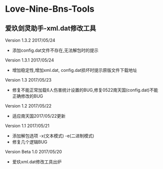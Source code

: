 # Love-Nine-Bns-Tools
爱玖剑灵助手-xml.dat修改工具
---

Version 1.3.2 2017/05/24
+ 添加config.dat文件不存在,无法解包时的提示

Version 1.3.1 2017/05/24
+ 增加稳定性,增加xml.dat, config.dat损坏时提示原版文件下载地址

Version 1.3 2017/05/23
+ 修复不能正常加载6人伤害统计设置的BUG,修复0522南天国(config.dat)不能正确修改的BUG

Version 1.2 2017/05/22
+ 适应南天国2017/05/22更新

Version 1.1 2017/05/21
+ 添加解包选项 -x(文本模式) -e(二进制模式)
+ 修复几个逻辑BUG

Version Beta 1.0 2017/05/20
+ 爱玖xml.dat修改工具出炉